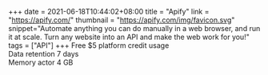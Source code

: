 +++
date = 2021-06-18T10:44:02+08:00
title = "Apify"
link = "https://apify.com/"
thumbnail = "https://apify.com/img/favicon.svg"
snippet="Automate anything you can do manually in a web browser, and run it at scale. Turn any website into an API and make the web work for you!"
tags = ["API"]
+++
Free $5 platform credit usage  
Data retention 7 days  
Memory actor 4 GB

